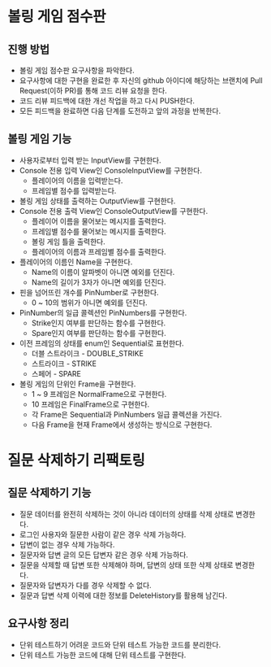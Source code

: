 # 볼링 게임 점수판
## 진행 방법
* 볼링 게임 점수판 요구사항을 파악한다.
* 요구사항에 대한 구현을 완료한 후 자신의 github 아이디에 해당하는 브랜치에 Pull Request(이하 PR)를 통해 코드 리뷰 요청을 한다.
* 코드 리뷰 피드백에 대한 개선 작업을 하고 다시 PUSH한다.
* 모든 피드백을 완료하면 다음 단계를 도전하고 앞의 과정을 반복한다.

## 볼링 게임 기능
* 사용자로부터 입력 받는 InputView를 구현한다.
* Console 전용 입력 View인 ConsoleInputView를 구현한다.
  * 플레이어의 이름을 입력받는다.
  * 프레임별 점수를 입력받는다.
* 볼링 게임 상태를 출력하는 OutputView를 구현한다.
* Console 전용 출력 View인 ConsoleOutputView를 구현한다.
  * 플레이어 이름을 물어보는 메시지를 출력한다.
  * 프레임별 점수를 물어보는 메시지를 출력한다.
  * 볼링 게임 틀을 출력한다.
  * 플레이어의 이름과 프레임별 점수를 출력한다.
* 플레이어의 이름인 Name을 구현한다.
  * Name의 이름이 알파벳이 아니면 예외를 던진다.
  * Name의 길이가 3자가 아니면 예외를 던진다.
* 핀을 넘어뜨린 개수를 PinNumber로 구현한다.
  * 0 ~ 10의 범위가 아니면 예외를 던진다.
* PinNumber의 일급 콜렉션인 PinNumbers를 구현한다.
  * Strike인지 여부를 판단하는 함수를 구현한다.
  * Spare인지 여부를 판단하는 함수를 구현한다.
* 이전 프레임의 상태를 enum인 Sequential로 표현한다.
  * 더블 스트라이크 - DOUBLE_STRIKE
  * 스트라이크 - STRIKE
  * 스페어 - SPARE
* 볼링 게임의 단위인 Frame을 구현한다.
  * 1 ~ 9 프레임은 NormalFrame으로 구현한다.
  * 10 프레임은 FinalFrame으로 구현한다.
  * 각 Frame은 Sequential과 PinNumbers 일급 콜렉션을 가진다.
  * 다음 Frame을 현재 Frame에서 생성하는 방식으로 구현한다.

# 질문 삭제하기 리팩토링
## 질문 삭제하기 기능
* 질문 데이터를 완전히 삭제하는 것이 아니라 데이터의 상태를 삭제 상태로 변경한다.
* 로그인 사용자와 질문한 사람이 같은 경우 삭제 가능하다.
* 답변이 없는 경우 삭제 가능하다.
* 질문자와 답변 글의 모든 답변자 같은 경우 삭제 가능하다.
* 질문을 삭제할 때 답변 또한 삭제해야 하며, 답변의 상태 또한 삭제 상태로 변경한다.
* 질문자와 답변자가 다를 경우 삭제할 수 없다.
* 질문과 답변 삭제 이력에 대한 정보를 DeleteHistory를 활용해 남긴다.
## 요구사항 정리
* 단위 테스트하기 어려운 코드와 단위 테스트 가능한 코드를 분리한다.
* 단위 테스트 가능한 코드에 대해 단위 테스트를 구현한다.